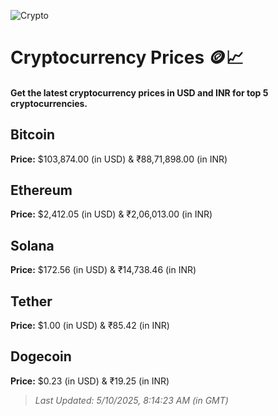 
![Crypto](https://www.techguide.com.au/wp-content/uploads/2020/11/crypto3.jpeg)

# Cryptocurrency Prices 🪙📈

#### Get the latest cryptocurrency prices in USD and INR for top 5 cryptocurrencies.

## Bitcoin

**Price:** $103,874.00 (in USD) & ₹88,71,898.00 (in INR)

## Ethereum

**Price:** $2,412.05 (in USD) & ₹2,06,013.00 (in INR)

## Solana

**Price:** $172.56 (in USD) & ₹14,738.46 (in INR)

## Tether

**Price:** $1.00 (in USD) & ₹85.42 (in INR)

## Dogecoin

**Price:** $0.23 (in USD) & ₹19.25 (in INR)

> _Last Updated: 5/10/2025, 8:14:23 AM (in GMT)_
